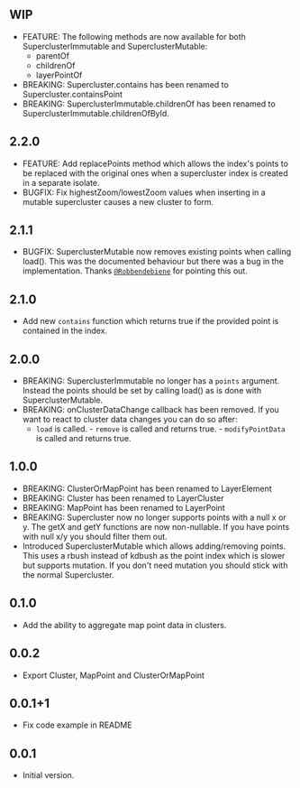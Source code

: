## WIP

- FEATURE: The following methods are now available for both SuperclusterImmutable and
  SuperclusterMutable:
    - parentOf
    - childrenOf
    - layerPointOf
- BREAKING: Supercluster.contains has been renamed to Supercluster.containsPoint
- BREAKING: SuperclusterImmutable.childrenOf has been renamed to
  SuperclusterImmutable.childrenOfById.



## 2.2.0

- FEATURE: Add replacePoints method which allows the index's points to be replaced with the original
  ones when a supercluster index is created in a separate isolate.
- BUGFIX: Fix highestZoom/lowestZoom values when inserting in a mutable supercluster causes a new
  cluster to form.

## 2.1.1

- BUGFIX: SuperclusterMutable now removes existing points when calling load(). This was the
  documented behaviour but there was a bug in the implementation. Thanks
  [`@Robbendebiene`](https://github.com/Robbendebiene) for pointing this out.

## 2.1.0

- Add new `contains` function which returns true if the provided point is contained in the index.

## 2.0.0

- BREAKING: SuperclusterImmutable no longer has a `points` argument. Instead the points should be
  set by calling load() as is done with SuperclusterMutable.
- BREAKING: onClusterDataChange callback has been removed. If you want to react to cluster data
  changes you can do so after:
  - `load` is called. - `remove` is called and returns true. - `modifyPointData` is called and
    returns true.

## 1.0.0

- BREAKING: ClusterOrMapPoint has been renamed to LayerElement
- BREAKING: Cluster has been renamed to LayerCluster
- BREAKING: MapPoint has been renamed to LayerPoint
- BREAKING: Supercluster now no longer supports points with a null x or y. The getX and getY
  functions are now non-nullable. If you have points with null x/y you should filter them out.
- Introduced SuperclusterMutable which allows adding/removing points. This uses a rbush instead of
  kdbush as the point index which is slower but supports mutation. If you don't need mutation you
  should stick with the normal Supercluster.

## 0.1.0

- Add the ability to aggregate map point data in clusters.

## 0.0.2

- Export Cluster, MapPoint and ClusterOrMapPoint

## 0.0.1+1

- Fix code example in README

## 0.0.1

- Initial version.
